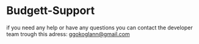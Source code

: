 # Budgett-Support
if you need any help or have any questions you can contact the developer team trough this adress: ggokoglann@gmail.com
